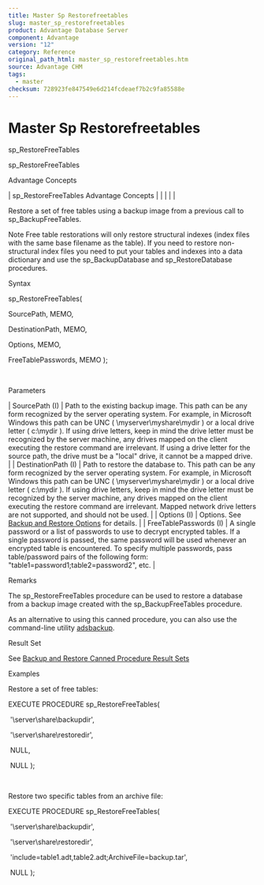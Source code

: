 ```yaml
---
title: Master Sp Restorefreetables
slug: master_sp_restorefreetables
product: Advantage Database Server
component: Advantage
version: "12"
category: Reference
original_path_html: master_sp_restorefreetables.htm
source: Advantage CHM
tags:
  - master
checksum: 728923fe847549e6d214fcdeaef7b2c9fa85588e
---
```


# Master Sp Restorefreetables

sp\_RestoreFreeTables

sp\_RestoreFreeTables

Advantage Concepts

| sp\_RestoreFreeTables  Advantage Concepts |  |  |  |  |

Restore a set of free tables using a backup image from a previous call to sp\_BackupFreeTables.

Note Free table restorations will only restore structural indexes (index files with the same base filename as the table). If you need to restore non-structural index files you need to put your tables and indexes into a data dictionary and use the sp\_BackupDatabase and sp\_RestoreDatabase procedures.

Syntax

sp\_RestoreFreeTables(

SourcePath, MEMO,

DestinationPath, MEMO,

Options, MEMO,

FreeTablePasswords, MEMO );

 

Parameters

| SourcePath (I) | Path to the existing backup image. This path can be any form recognized by the server operating system. For example, in Microsoft Windows this path can be UNC ( \\myserver\myshare\mydir ) or a local drive letter ( c:\mydir ). If using drive letters, keep in mind the drive letter must be recognized by the server machine, any drives mapped on the client executing the restore command are irrelevant. If using a drive letter for the source path, the drive must be a "local" drive, it cannot be a mapped drive. |
| DestinationPath (I) | Path to restore the database to. This path can be any form recognized by the server operating system. For example, in Microsoft Windows this path can be UNC ( \\myserver\myshare\mydir ) or a local drive letter ( c:\mydir ). If using drive letters, keep in mind the drive letter must be recognized by the server machine, any drives mapped on the client executing the restore command are irrelevant. Mapped network drive letters are not supported, and should not be used. |
| Options (I) | Options. See [Backup and Restore Options](master_backup_and_restore_options.md) for details. |
| FreeTablePasswords (I) | A single password or a list of passwords to use to decrypt encrypted tables. If a single password is passed, the same password will be used whenever an encrypted table is encountered. To specify multiple passwords, pass table/password pairs of the following form: "table1=password1;table2=password2", etc. |

Remarks

The sp\_RestoreFreeTables procedure can be used to restore a database from a backup image created with the sp\_BackupFreeTables procedure.

As an alternative to using this canned procedure, you can also use the command-line utility [adsbackup](master_adsbackup_utility.md).

Result Set

See [Backup and Restore Canned Procedure Result Sets](master_backup_and_restore_canned_procedure_result_sets.md)

Examples

Restore a set of free tables:

EXECUTE PROCEDURE sp\_RestoreFreeTables(

 '\\server\share\backupdir',

 '\\server\share\restoredir',

 NULL,

 NULL );

 

Restore two specific tables from an archive file:

EXECUTE PROCEDURE sp\_RestoreFreeTables(

 '\\server\share\backupdir',

 '\\server\share\restoredir',

 'include=table1.adt,table2.adt;ArchiveFile=backup.tar',

 NULL );
